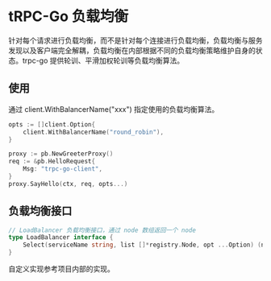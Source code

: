 # tRPC-Go 负载均衡

针对每个请求进行负载均衡，而不是针对每个连接进行负载均衡，负载均衡与服务发现以及客户端完全解耦，负载均衡在内部根据不同的负载均衡策略维护自身的状态。trpc-go 提供轮训、平滑加权轮训等负载均衡算法。

## 使用
通过 client.WithBalancerName("xxx") 指定使用的负载均衡算法。
```go
opts := []client.Option{
	client.WithBalancerName("round_robin"),
}

proxy := pb.NewGreeterProxy()
req := &pb.HelloRequest{
	Msg: "trpc-go-client",
}
proxy.SayHello(ctx, req, opts...)
```

## 负载均衡接口
```go
// LoadBalancer 负载均衡接口，通过 node 数组返回一个 node
type LoadBalancer interface {
	Select(serviceName string, list []*registry.Node, opt ...Option) (node *registry.Node, err error)
}
```
自定义实现参考项目内部的实现。

